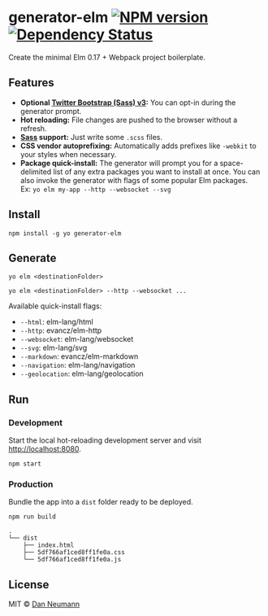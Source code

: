 
# generator-elm [![NPM version](https://badge.fury.io/js/generator-elm.svg)](http://badge.fury.io/js/generator-elm) [![Dependency Status](https://david-dm.org/danneu/generator-elm.svg)](https://david-dm.org/danneu/generator-elm)

Create the minimal Elm 0.17 + Webpack project boilerplate.

## Features

- **Optional [Twitter Bootstrap (Sass) v3](http://getbootstrap.com/):**
  You can opt-in during the generator prompt.
- **Hot reloading:** File changes are pushed to the browser without a refresh.
- **[Sass](http://sass-lang.com/) support:** Just write some `.scss` files.
- **CSS vendor autoprefixing:** Automatically adds prefixes like `-webkit` to your styles when necessary.
- **Package quick-install:** The generator will prompt you for a 
  space-delimited list of any extra packages you want to install at once.
  You can also invoke the generator with flags of some popular Elm packages.  
  Ex: `yo elm my-app --http --websocket --svg`

## Install

    npm install -g yo generator-elm

## Generate

    yo elm <destinationFolder>

    yo elm <destinationFolder> --http --websocket ...

Available quick-install flags:

- `--html`: elm-lang/html
- `--http`: evancz/elm-http
- `--websocket`: elm-lang/websocket
- `--svg`: elm-lang/svg
- `--markdown`: evancz/elm-markdown
- `--navigation`: elm-lang/navigation
- `--geolocation`: elm-lang/geolocation

## Run

### Development

Start the local hot-reloading development server and 
visit <http://localhost:8080>.

    npm start

### Production

Bundle the app into a `dist` folder ready to be deployed.

    npm run build

    .
    └── dist
        ├── index.html 
        ├── 5df766af1ced8ff1fe0a.css
        └── 5df766af1ced8ff1fe0a.js

## License

MIT © [Dan Neumann](https://github.com/danneu)
